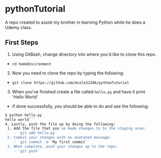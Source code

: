 # pythonTutorial
A repo created to assist my brother in learning Python while he does a Udemy class. 

## First Steps 
1. Using GitBash, change directory into where you'd like to clone this repo. 
 - `cd homeEnvironment`
2. Now you need to clone the repo by typing the following:
 - `git clone https://github.com/mcole22266/pythonTutorial`
3. When you've finished create a file called `hello.py` and have it print 'Hello World'
 - if done successfully, you should be able to do and see the following:
```bash
$ python hello.py
hello world```
4. Lastly, push the file up by doing the following:
 1. Add the file that you've made changes to to the staging area:
 	- `git add hello.py`
 2. Commit your changes with an anotated message:
 	- `git commit -m 'My first commit'`
 3. When complete, push your changes up to the repo:
 	- `git push`
